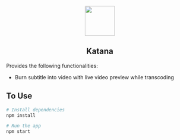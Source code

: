 <p align="center">
  <img src="https://i.imgur.com/jp3QjEK.png" width="80">
</p>

<h2 align="center">Katana</h2>

Provides the following functionalities:

- Burn subtitle into video with live video preview while transcoding

## To Use

```zsh
# Install dependencies
npm install

# Run the app
npm start
```

